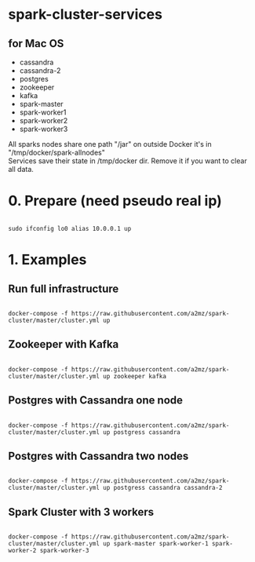 # spark-cluster-services #
## for Mac OS ##

- cassandra
- cassandra-2
- postgres
- zookeeper
- kafka
- spark-master
- spark-worker1
- spark-worker2
- spark-worker3



All sparks nodes share one path "/jar" on outside Docker it's in "/tmp/docker/spark-allnodes"   
Services save their state in /tmp/docker dir. Remove it if you want to clear all data.



# 0. Prepare (need pseudo real ip) #
```

sudo ifconfig lo0 alias 10.0.0.1 up

```


# 1. Examples # 

## Run full infrastructure ##

```

docker-compose -f https://raw.githubusercontent.com/a2mz/spark-cluster/master/cluster.yml up 

```

## Zookeeper with Kafka ##

```

docker-compose -f https://raw.githubusercontent.com/a2mz/spark-cluster/master/cluster.yml up zookeeper kafka

```


## Postgres with Cassandra one node ##

```

docker-compose -f https://raw.githubusercontent.com/a2mz/spark-cluster/master/cluster.yml up postgress cassandra

```


## Postgres with Cassandra two nodes ##

```

docker-compose -f https://raw.githubusercontent.com/a2mz/spark-cluster/master/cluster.yml up postgress cassandra cassandra-2

```


## Spark Cluster with 3 workers ##

```

docker-compose -f https://raw.githubusercontent.com/a2mz/spark-cluster/master/cluster.yml up spark-master spark-worker-1 spark-worker-2 spark-worker-3

```